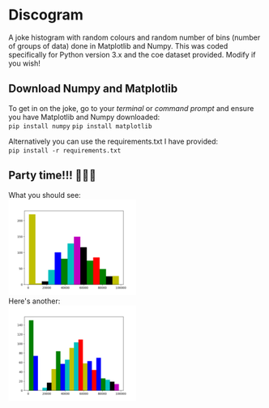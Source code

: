 # Discogram
A joke histogram with random colours and random number of bins (number of groups of data) done in Matplotlib and Numpy. This was coded specifically for Python version 3.x and the coe dataset provided. Modify if you wish!

## Download Numpy and Matplotlib
To get in on the joke, go to your _terminal_ or _command prompt_ and ensure you have Matplotlib and Numpy downloaded:  
`pip install numpy`
`pip install matplotlib`

Alternatively you can use the requirements.txt I have provided:  
`pip install -r requirements.txt`

## Party time!!! 🕺🕺🕺
What you should see:  
<img src="Assets/Images/Example.png" width=50%>  
Here's another:  
<img src="Assets/Images/Example2.png" width=50%>  
   




